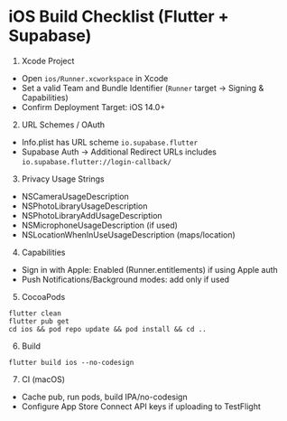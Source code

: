 # iOS Build Checklist (Flutter + Supabase)

1) Xcode Project
- Open `ios/Runner.xcworkspace` in Xcode
- Set a valid Team and Bundle Identifier (`Runner` target → Signing & Capabilities)
- Confirm Deployment Target: iOS 14.0+

2) URL Schemes / OAuth
- Info.plist has URL scheme `io.supabase.flutter`
- Supabase Auth → Additional Redirect URLs includes `io.supabase.flutter://login-callback/`

3) Privacy Usage Strings
- NSCameraUsageDescription
- NSPhotoLibraryUsageDescription
- NSPhotoLibraryAddUsageDescription
- NSMicrophoneUsageDescription (if used)
- NSLocationWhenInUseUsageDescription (maps/location)

4) Capabilities
- Sign in with Apple: Enabled (Runner.entitlements) if using Apple auth
- Push Notifications/Background modes: add only if used

5) CocoaPods
```
flutter clean
flutter pub get
cd ios && pod repo update && pod install && cd ..
```

6) Build
```
flutter build ios --no-codesign
```

7) CI (macOS)
- Cache pub, run pods, build IPA/no-codesign
- Configure App Store Connect API keys if uploading to TestFlight
